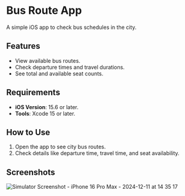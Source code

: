 # Bus Route App

A simple iOS app to check bus schedules in the city.

## Features
- View available bus routes.
- Check departure times and travel durations.
- See total and available seat counts.

## Requirements
- **iOS Version**: 15.6 or later.
- **Tools**: Xcode 15 or later.

## How to Use
1. Open the app to see city bus routes.
2. Check details like departure time, travel time, and seat availability.

## Screenshots
![Simulator Screenshot - iPhone 16 Pro Max - 2024-12-11 at 14 35 17](https://github.com/user-attachments/assets/cdb36ba2-a125-4313-b6b2-8c2ee0018c66)
